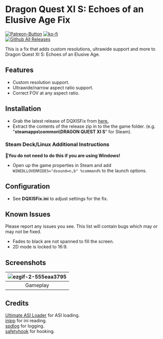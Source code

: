 # Dragon Quest XI S: Echoes of an Elusive Age Fix
[![Patreon-Button](https://github.com/Lyall/DQXISFix/assets/695941/e620e516-0368-4681-bc1b-d58272284d67)](https://www.patreon.com/Wintermance) [![ko-fi](https://ko-fi.com/img/githubbutton_sm.svg)](https://ko-fi.com/W7W01UAI9)<br />
[![Github All Releases](https://img.shields.io/github/downloads/Lyall/DQXISFix/total.svg)](https://github.com/Lyall/DQXISFix/releases)

This is a fix that adds custom resolutions, ultrawide support and more to Dragon Quest XI S: Echoes of an Elusive Age.<br />

## Features
- Custom resolution support.
- Ultrawide/narrow aspect ratio support.
- Correct FOV at any aspect ratio.

## Installation
- Grab the latest release of DQXISFix from [here.](https://github.com/Lyall/DQXISFix/releases)
- Extract the contents of the release zip in to the the game folder. (e.g. "**steamapps\common\DRAGON QUEST XI S**" for Steam).

### Steam Deck/Linux Additional Instructions
🚩**You do not need to do this if you are using Windows!**
- Open up the game properties in Steam and add `WINEDLLOVERRIDES="dsound=n,b" %command%` to the launch options.

## Configuration
- See **DQXISFix.ini** to adjust settings for the fix.

## Known Issues
Please report any issues you see.
This list will contain bugs which may or may not be fixed.

- Fades to black are not spanned to fill the screen.
- 2D mode is locked to 16:9.

## Screenshots

| ![ezgif-2-555eaa3795](https://github.com/Lyall/DQXISFix/assets/695941/016ae6d9-e8e0-401d-9a93-5c74fd31436e) |
|:--:|
| Gameplay |

## Credits
[Ultimate ASI Loader](https://github.com/ThirteenAG/Ultimate-ASI-Loader) for ASI loading. <br />
[inipp](https://github.com/mcmtroffaes/inipp) for ini reading. <br />
[spdlog](https://github.com/gabime/spdlog) for logging. <br />
[safetyhook](https://github.com/cursey/safetyhook) for hooking.
